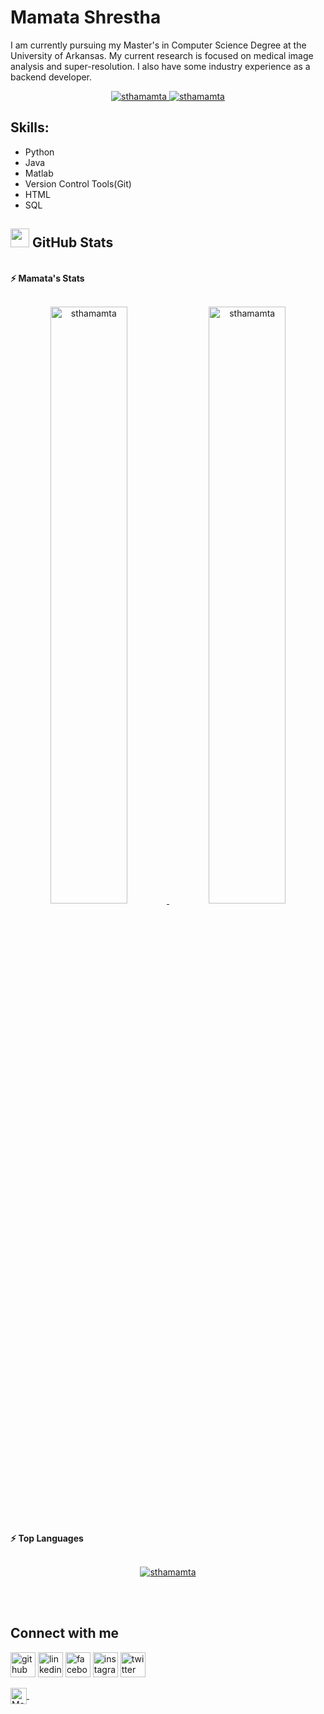 # Mamata Shrestha
I am currently pursuing my Master's in Computer Science Degree at the University of Arkansas. My current research is focused on medical image analysis and super-resolution. I also have some industry experience as a backend developer.

<p align="center">
	<a href="https://github.com/sthamamta">
		<img src="https://komarev.com/ghpvc/?username=sthamamta&label=Profile%20views&color=0e75b6&style=flat" alt="sthamamta" />
	</a>
	<a href="https://github.com/sthamamta">
		<img src="https://img.shields.io/github/followers/sthamamta?label=Followers" alt="sthamamta" />
	</a>
</p>

## Skills: 
* Python
* Java 
* Matlab 
* Version Control Tools(Git) 
* HTML
* SQL 


## <a href="https://github.com/sthamamta"><img src="https://www.blumbergdigital.com/wp-content/uploads/2020/10/stats-graphic-statistics-business-512.png" width="30"></a> GitHub Stats

<br/>
<summary><b>⚡ Mamata's Stats</b></summary>
<br/>
<p align="center">
	<a href="https://github.com/sthamamta">
	<img width="49.5%" src="https://github-readme-stats.vercel.app/api?username=sthamamta&show_icons=true" alt="sthamamta">
	<img width="49.5%" src="https://github-readme-streak-stats.herokuapp.com/?user=sthamamta" alt="sthamamta">
	</a>
	<br/>
</p>
<br/>


<!--
<summary><b>⚡ Activity graph</b></summary>
<br/>
<p align="center">
	<a href="https://github.com/sthamamta">
		<img src="https://activity-graph.herokuapp.com/graph?username=sthamamta&bg_color=ffffff&color=000000&line=000000&point=000000&area=true&hide_border=true" alt="sthamamta">
	</a>
</p>
<br/>
-->
<summary><b>⚡ Top Languages</b></summary>
<br/>

<p align="center">
	<a href="https://github.com/sthamamta">
	<img src="https://github-readme-stats.vercel.app/api/top-langs/?username=sthamamta&langs_count=8&layout=compact" alt="sthamamta">
	</a>
	<br/>
<br/>
<!-- <b>Note:</b> Top languages is only a metric of the languages my public code consists of and doesn't reflect experience or skill level. -->
</p>
<br/>

## Connect with me
[<img src='https://cdn.jsdelivr.net/npm/simple-icons@3.0.1/icons/github.svg' alt='github' height='40'>](https://github.com/sthamamta)  [<img src='https://cdn.jsdelivr.net/npm/simple-icons@3.0.1/icons/linkedin.svg' alt='linkedin' height='40'>](https://www.linkedin.com/in/mamata-shrestha/)  [<img src='https://cdn.jsdelivr.net/npm/simple-icons@3.0.1/icons/facebook.svg' alt='facebook' height='40'>](https://www.facebook.com/mamata.shrestha.3557)  [<img src='https://cdn.jsdelivr.net/npm/simple-icons@3.0.1/icons/instagram.svg' alt='instagram' height='40'>](https://www.instagram.com/mamata_stha/)  [<img src='https://cdn.jsdelivr.net/npm/simple-icons@3.0.1/icons/twitter.svg' alt='twitter' height='40'>](https://twitter.com/ShresthaMamata)  
<!-- [<img src='https://cdn.jsdelivr.net/npm/simple-icons@3.0.1/icons/gmail.svg' alt='gmail' height='40'>](mamatashrestha36@gmail.com)   -->
<a href="mailto:mamatashrestha36@gmail.com" >
  <img align="center" alt="Mamata Shrestha | Gmail" width="26px" src="https://github.com/sthamamta/sthamamta/blob/master/Assets/Gmail.svg" />
</a> &nbsp;&nbsp;
